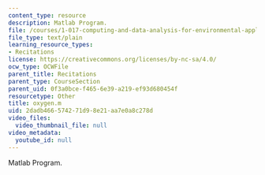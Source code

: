 ```yaml
---
content_type: resource
description: Matlab Program.
file: /courses/1-017-computing-and-data-analysis-for-environmental-applications-fall-2003/2dadb466574271d98e21aa7e0a8c278d_oxygen.m
file_type: text/plain
learning_resource_types:
- Recitations
license: https://creativecommons.org/licenses/by-nc-sa/4.0/
ocw_type: OCWFile
parent_title: Recitations
parent_type: CourseSection
parent_uid: 0f3a0bce-f465-6e39-a219-ef93d680454f
resourcetype: Other
title: oxygen.m
uid: 2dadb466-5742-71d9-8e21-aa7e0a8c278d
video_files:
  video_thumbnail_file: null
video_metadata:
  youtube_id: null
---
```

Matlab Program.